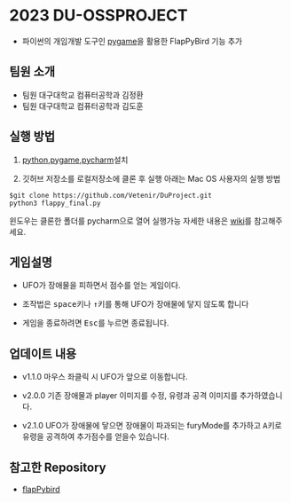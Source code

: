 # 2023 DU-OSSPROJECT

* 파이썬의 개임개발 도구인 [pygame](https://www.pygame.org)을 활용한 FlapPyBird 기능 추가

## 팀원 소개

* 팀원 대구대학교 컴퓨터공학과 김정환
* 팀원 대구대학교 컴퓨터공학과 김도훈

## 실행 방법 
1. [python](https://www.python.org/),[pygame](https://www.pygame.org),[pycharm](https://www.jetbrains.com/ko-kr/pycharm/download/)설치

2. 깃허브 저장소를 로컬저장소에 클론 후 실행 
아래는 Mac OS 사용자의 실행 방법
```
$git clone https://github.com/Vetenir/DuProject.git
python3 flappy_final.py
```
윈도우는 클론한 폴더를 pycharm으로 열어 실행가능
자세한 내용은 [wiki](https://github.com/Vetenir/DuProject/wiki)를 참고해주세요.

## 게임설명

* UFO가 장애물을 피하면서 점수를 얻는 게임이다.

* 조작법은 <kbd>space</kbd>키나 <kbd>&uarr;</kbd>키를 통해 UFO가 장애물에 닿지 않도록 합니다

* 게임을 종료하려면 <kbd>Esc</kbd>를 누르면 종료됩니다.

## 업데이트 내용

* v1.1.0 마우스 좌클릭 시 UFO가 앞으로 이동합니다.

* v2.0.0 기존 장애물과 player 이미지를 수정, 유령과 공격 이미지를 추가하였습니다.

* v2.1.0 UFO가 장애물에 닿으면 장애물이 파과되는 furyMode를 추가하고 <kbd>A</kbd>키로 유령을 공격하여 추가점수를 얻을수 있습니다.

## 참고한 Repository

* [flapPybird](https://github.com/Cc618/FlapPyBird.git)
